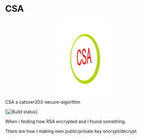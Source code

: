 # CSA
<div align="center"><img alt="CSA" src="https://github.com/Catover203/CSA/raw/main/CSA.png" width="150" height="250"></div>
CSA a catover203-secure-algorithm

[![Build status](https://travis-ci.org/php/php-src.svg?branch=master)]

When i finding how RSA encrypted and I found something.

There are how I making own public/private key encrypt/decrypt
